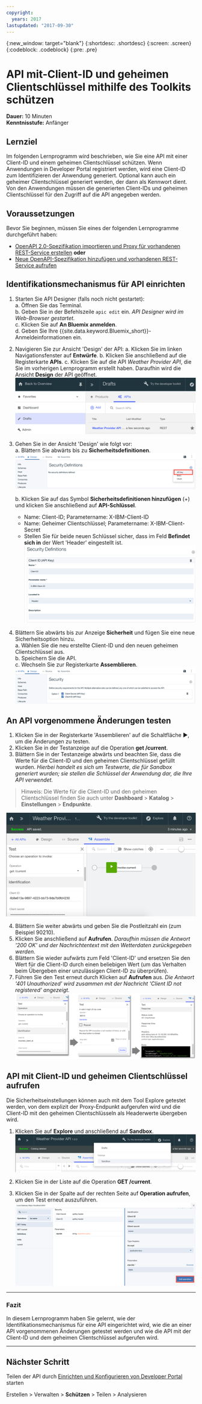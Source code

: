 ```yaml
---
copyright:
  years: 2017
lastupdated: "2017-09-30"
---
```


{:new_window: target="blank"}
{:shortdesc: .shortdesc}
{:screen: .screen}
{:codeblock: .codeblock}
{:pre: .pre}

# API mit-Client-ID und geheimen Clientschlüssel mithilfe des Toolkits schützen


**Dauer:** 10 Minuten  
**Kenntnisstufe:** Anfänger


## Lernziel

Im folgenden Lernprogramm wird beschrieben, wie Sie eine API mit einer Client-ID und einem geheimen Clientschlüssel schützen. Wenn Anwendungen in Developer Portal registriert werden, wird eine Client-ID zum Identifizieren der Anwendung generiert. Optional kann auch ein geheimer Clientschlüssel generiert werden, der dann als Kennwort dient. Von den Anwendungen müssen die generierten Client-IDs und geheimen Clientschlüssel für den Zugriff auf die API angegeben werden.


## Voraussetzungen
Bevor Sie beginnen, müssen Sie eines der folgenden Lernprogramme durchgeführt haben:
- [OpenAPI 2.0-Spezifikation importieren und Proxy für vorhandenen REST-Service erstellen](tut_rest_landing.html)
**oder**  
- [Neue OpenAPI-Spezifikation hinzufügen und vorhandenen REST-Service aufrufen](tut_rest_landing.html)


## Identifikationsmechanismus für API einrichten

1. Starten Sie API Designer (falls noch nicht gestartet):  
   a. Öffnen Sie das Terminal.  
   b. Geben Sie in der Befehlszeile `apic edit` ein. _API Designer wird im Web-Browser gestartet._    
   c. Klicken Sie auf **An Bluemix anmelden**.  
   d. Geben Sie Ihre {{site.data.keyword.Bluemix_short}}-Anmeldeinformationen ein.  

2. Navigieren Sie zur Ansicht 'Design' der API:
    a. Klicken Sie im linken Navigationsfenster auf **Entwürfe**. 
    b. Klicken Sie anschließend auf die Registerkarte **APIs**.
    c. Klicken Sie auf die API _Weather Provider API_, die Sie im vorherigen Lernprogramm erstellt haben. Daraufhin wird die Ansicht **Design** der API geöffnet.  
    ![](images/1_goto_drafts_api.png)  

3. Gehen Sie in der Ansicht 'Design' wie folgt vor:  
   a. Blättern Sie abwärts bis zu **Sicherheitsdefinitionen**.  
    ![](images/1b.png) 

   b. Klicken Sie auf das Symbol **Sicherheitsdefinitionen hinzufügen** (+) und klicken Sie anschließend auf **API-Schlüssel**.  
      - Name: Client-ID; Parametername: X-IBM-Client-ID  
      - Name: Geheimer Clientschlüssel; Parametername: X-IBM-Client-Secret  
      - Stellen Sie für beide neuen Schlüssel sicher, dass im Feld **Befindet sich in** der Wert 'Header' eingestellt ist.  
      ![](images/2a.png)    

4. Blättern Sie abwärts bis zur Anzeige **Sicherheit** und fügen Sie eine neue Sicherheitsoption hinzu.  
   a. Wählen Sie die neu erstellte Client-ID und den neuen geheimen Clientschlüssel aus.  
   b. Speichern Sie die API.  
   c. Wechseln Sie zur Registerkarte **Assemblieren**.  
    ![](images/3a.png) 

## An API vorgenommene Änderungen testen

1. Klicken Sie in der Registerkarte 'Assemblieren' auf die Schaltfläche ►, um die Änderungen zu testen.
2. Klicken Sie in der Testanzeige auf die Operation **get /current**.
3. Blättern Sie in der Testanzeige abwärts und beachten Sie, dass die Werte für die Client-ID und den geheimen Clientschlüssel gefüllt wurden. _Hierbei handelt es sich um Testwerte, die für Sandbox generiert wurden; sie stellen die Schlüssel der Anwendung dar, die Ihre API verwendet._   
> Hinweis: Die Werte für die Client-ID und den geheimen Clientschlüssel finden Sie auch unter **Dashboard** > **Katalog** > **Einstellungen** > **Endpunkte**.  

 ![](images/test_api_keys_1.png)

4. Blättern Sie weiter abwärts und geben Sie die Postleitzahl ein (zum Beispiel 90210). 
5. Klicken Sie anschließend auf **Aufrufen**. _Daraufhin müssen die Antwort '200 OK' und der Nachrichtentext mit den Wetterdaten zurückgegeben werden._  
6. Blättern Sie wieder aufwärts zum Feld 'Client-ID' und ersetzen Sie den Wert für die Client-ID durch einen beliebigen Wert (um das Verhalten beim Übergeben einer unzulässigen Client-ID zu überprüfen).  
7. Führen Sie den Test erneut durch Klicken auf **Aufrufen** aus. _Die Antwort '401 Unauthorized' wird zusammen mit der Nachricht 'Client ID not registered' angezeigt._  
  ![](images/test_api_keys_3.png)  
  

## API mit Client-ID und geheimen Clientschlüssel aufrufen

Die Sicherheitseinstellungen können auch mit dem Tool Explore getestet werden, von dem explizit der Proxy-Endpunkt aufgerufen wird und die Client-ID mit den geheimen Clientschlüsseln als Headerwerte übergeben wird.


1. Klicken Sie auf **Explore** und anschließend auf **Sandbox**.  
    ![](images/explore_1.png)

2. Klicken Sie in der Liste auf die Operation **GET /current**.  

3. Klicken Sie in der Spalte auf der rechten Seite auf **Operation aufrufen**, um den Test erneut auszuführen.  
    ![](images/4.png)  
    
---

### Fazit
In diesem Lernprogramm haben Sie gelernt, wie der Identifikationsmechanismus für eine API eingerichtet wird, wie die an einer API vorgenommenen Änderungen getestet werden und wie die API mit der Client-ID und dem geheimen Clientschlüssel aufgerufen wird. 

---

## Nächster Schritt

Teilen der API durch [Einrichten und Konfigurieren von Developer Portal](tut_config_dev_portal.html) starten

Erstellen > Verwalten > **Schützen** > Teilen > Analysieren
